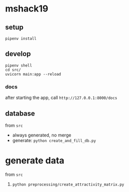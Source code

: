 # mshack19

## setup

```
pipenv install
```

## develop

```
pipenv shell
cd src/
uvicorn main:app --reload
```

### docs

after starting the app, call `http://127.0.0.1:8000/docs`

## database

from `src`

* always generated, no merge
* generate: `python create_and_fill_db.py`

# generate data

from `src`

1. `python preprocessing/create_attractivity_matrix.py`
